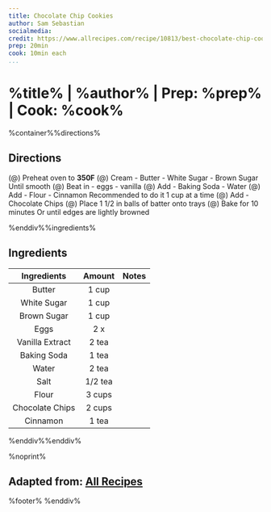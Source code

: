 ```yaml
---
title: Chocolate Chip Cookies
author: Sam Sebastian
socialmedia:
credit: https://www.allrecipes.com/recipe/10813/best-chocolate-chip-cookies/
prep: 20min
cook: 10min each
...
```


# %title% | %author% | Prep: %prep% | Cook: %cook%

%container%%directions%

## Directions
(@) Preheat oven to **350F**
(@) Cream
    - Butter
    - White Sugar
    - Brown Sugar
    Until smooth
(@) Beat in
    - eggs
    - vanilla
(@) Add
    - Baking Soda
    - Water
(@) Add
    - Flour
    - Cinnamon
    Recommended to do it 1 cup at a time
(@) Add
    - Chocolate Chips
(@) Place 1 1/2 in balls of batter onto trays
(@) Bake for 10 minutes
    Or until edges are lightly browned

%enddiv%%ingredients%

## Ingredients
| Ingredients | Amount | Notes |
| :---------: | :----: | :---: |
| Butter | 1 cup |  |
| White Sugar | 1 cup |  |
| Brown Sugar | 1 cup |  |
| Eggs | 2 x |  |
| Vanilla Extract | 2 tea |  |
| Baking Soda | 1 tea |  |
| Water | 2 tea |  |
| Salt | 1/2 tea |  |
| Flour | 3 cups |  |
| Chocolate Chips | 2 cups |  |
| Cinnamon | 1 tea |  |

%enddiv%%enddiv%

%noprint%
## Adapted from: [All Recipes](%credit%)
%footer%
%enddiv%

